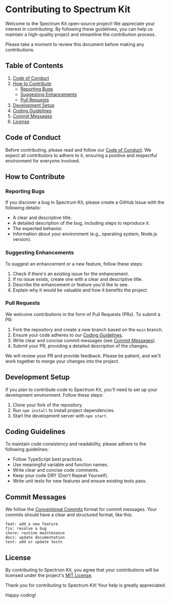 # Contributing to Spectrum Kit

Welcome to the Spectrum Kit open-source project! We appreciate your interest in contributing. By following these guidelines, you can help us maintain a high-quality project and streamline the contribution process.

Please take a moment to review this document before making any contributions.

## Table of Contents

1. [Code of Conduct](#code-of-conduct)
2. [How to Contribute](#how-to-contribute)
   - [Reporting Bugs](#reporting-bugs)
   - [Suggesting Enhancements](#suggesting-enhancements)
   - [Pull Requests](#pull-requests)
3. [Development Setup](#development-setup)
4. [Coding Guidelines](#coding-guidelines)
5. [Commit Messages](#commit-messages)
6. [License](#license)

## Code of Conduct

Before contributing, please read and follow our [Code of Conduct](CODE_OF_CONDUCT.md). We expect all contributors to adhere to it, ensuring a positive and respectful environment for everyone involved.

## How to Contribute

### Reporting Bugs

If you discover a bug in Spectrum Kit, please create a GitHub Issue with the following details:

- A clear and descriptive title.
- A detailed description of the bug, including steps to reproduce it.
- The expected behavior.
- Information about your environment (e.g., operating system, Node.js version).

### Suggesting Enhancements

To suggest an enhancement or a new feature, follow these steps:

1. Check if there's an existing issue for the enhancement.
2. If no issue exists, create one with a clear and descriptive title.
3. Describe the enhancement or feature you'd like to see.
4. Explain why it would be valuable and how it benefits the project.

### Pull Requests

We welcome contributions in the form of Pull Requests (PRs). To submit a PR:

1. Fork the repository and create a new branch based on the `main` branch.
2. Ensure your code adheres to our [Coding Guidelines](#coding-guidelines).
3. Write clear and concise commit messages (see [Commit Messages](#commit-messages)).
4. Submit your PR, providing a detailed description of the changes.

We will review your PR and provide feedback. Please be patient, and we'll work together to merge your changes into the project.

## Development Setup

If you plan to contribute code to Spectrum Kit, you'll need to set up your development environment. Follow these steps:

1. Clone your fork of the repository.
2. Run `npm install` to install project dependencies.
3. Start the development server with `npm start`.

## Coding Guidelines

To maintain code consistency and readability, please adhere to the following guidelines:

- Follow TypeScript best practices.
- Use meaningful variable and function names.
- Write clear and concise code comments.
- Keep your code DRY (Don't Repeat Yourself).
- Write unit tests for new features and ensure existing tests pass.

## Commit Messages

We follow the [Conventional Commits](https://www.conventionalcommits.org/en/v1.0.0/) format for commit messages. Your commits should have a clear and structured format, like this:

```text
feat: add a new feature
fix: resolve a bug
chore: routine maintenance
docs: update documentation
test: add or update tests
```

## License

By contributing to Spectrum Kit, you agree that your contributions will be licensed under the project's [MIT License](LICENSE).

Thank you for contributing to Spectrum Kit! Your help is greatly appreciated.

Happy coding!
